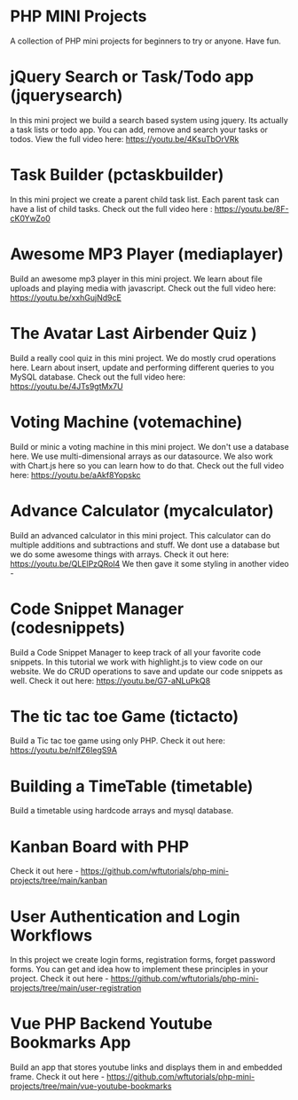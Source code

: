 # PHP MINI Projects
A collection of PHP mini projects for beginners to try or anyone. Have fun.

# jQuery Search or Task/Todo app (jquerysearch)
In this mini project we build a search based system using jquery.
Its actually a task lists or todo app.
You can add, remove and search your tasks or todos.
View the full video here: https://youtu.be/4KsuTbOrVRk

# Task Builder (pctaskbuilder)
In this mini project we create a parent child task list.
Each parent task can have a list of child tasks.
Check out the full video here : https://youtu.be/8F-cK0YwZo0

# Awesome MP3 Player (mediaplayer)
Build an awesome mp3 player in this mini project.
We learn about file uploads and playing media with javascript.
Check out the full video here: https://youtu.be/xxhGujNd9cE

# The Avatar Last Airbender Quiz )
Build a really cool quiz in this mini project.
We do mostly crud operations here. Learn about insert, update and
performing different queries to you MySQL database.
Check out the full video here: https://youtu.be/4JTs9gtMx7U

# Voting Machine (votemachine)
Build or minic a voting machine in this mini project.
We don't use a database here. We use multi-dimensional arrays as our datasource.
We also work with Chart.js here so you can learn how to do that.
Check out the full video here: https://youtu.be/aAkf8Yopskc

# Advance Calculator (mycalculator)
Build an advanced calculator in this mini project.
This calculator can do multiple additions and subtractions and stuff.
We dont use a database but we do some awesome things with arrays.
Check it out here: https://youtu.be/QLElPzQRol4
We then gave it some styling in another video -

# Code Snippet Manager (codesnippets)
Build a Code Snippet Manager to keep track of all your favorite code snippets.
In this tutorial we work with highlight.js to view code on our website.
We do CRUD operations to save and update our code snippets as well.
Check it out here: https://youtu.be/G7-aNLuPkQ8

# The tic tac toe Game (tictacto)
Build a Tic tac toe game using only PHP.
Check it out here: https://youtu.be/nlfZ6IegS9A

# Building a TimeTable (timetable)
Build a timetable using hardcode arrays and mysql database.

# Kanban Board with PHP
Check it out here - https://github.com/wftutorials/php-mini-projects/tree/main/kanban

# User Authentication and Login Workflows
In this project we create login forms, registration forms, forget password forms.
You can get and idea how to implement these principles in your project.
Check it out here - https://github.com/wftutorials/php-mini-projects/tree/main/user-registration


# Vue PHP Backend Youtube Bookmarks App
Build an app that stores youtube links and displays them in and embedded frame.
Check it out here - https://github.com/wftutorials/php-mini-projects/tree/main/vue-youtube-bookmarks
